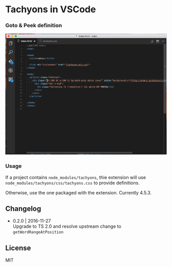 # Tachyons in VSCode

### Goto & Peek definition

![](tachyons.gif)

### Usage

If a project contains `node_modules/tachyons`, thie extension will use `node_modules/tachyons/css/tachyons.css`
to provide definitions.

Otherwise, use the one packaged with the extension. Currently 4.5.3.

## Changelog

- 0.2.0 | 2016-11-27  
Upgrade to TS 2.0 and resolve upstream change to `getWordRangeAtPosition`

## License
MIT